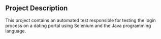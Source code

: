 ## Project Description

This project contains an automated test responsible for testing the login process on a dating portal using Selenium and the Java programming language.
